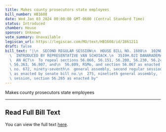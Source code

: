 ```yaml
---
title: Makes county prosecutors state employees
bill_number: HB1608
date: Wed Jan 03 2024 00:00:00 GMT-0600 (Central Standard Time)
status: Introduced
chamber: House
sponsor: Unknown
vote_summary: Unavailable
legiscan_url: https://legiscan.com/MO/text/HB1608/id/2861211
draft: false
bill_text: "|\n  SECOND REGULAR SESSION\n  HOUSE BILL NO. 1608\n  102ND GENERAL ASSEMBLY\n\
  \  INTRODUCED BY REPRESENTATIVE VAN SCHOIACK.\n  3519H.02I DANARADEMANMILLER,ChiefClerk\n\
  \  AN ACT\n  To repeal sections 56.066, 56.151, 56.200, 56.230, 56.240, 56.245,\
  \ 56.363, 56.807, and\n  56.809, RSMo, and section 56.067 as enacted by senate bill\
  \ no. 672, ninety-seventh\n  general assembly, second regular session, section 56.067\
  \ as enacted by senate bill no.\n  275, ninetieth general assembly, first regular\
  \ session, section 56.265 as enacted by"
---
```

Makes county prosecutors state employees

---

## Read Full Bill Text

You can view the full text [here](https://legiscan.com/MO/text/HB1608/id/2861211).
